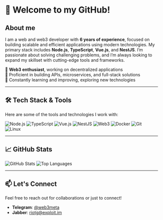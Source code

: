 # 👋 Welcome to my GitHub!

## About me
I am a web and web3 developer with **6 years of experience**, focused on building scalable and efficient applications using modern technologies. My primary stack includes **Node.js**, **TypeScript**, **Vue.js**, and **NestJS**. I’m passionate about solving challenging problems, and I’m always looking to expand my skillset with cutting-edge tools and frameworks.

🚀 **Web3 enthusiast**, working on decentralized applications  
🔧 Proficient in building APIs, microservices, and full-stack solutions  
🌱 Constantly learning and improving, exploring new technologies

---

## 🛠️ Tech Stack & Tools
Here are some of the tools and technologies I work with:

![Node.js](https://img.shields.io/badge/Node.js-339933?style=for-the-badge&logo=nodedotjs&logoColor=white)
![TypeScript](https://img.shields.io/badge/TypeScript-007ACC?style=for-the-badge&logo=typescript&logoColor=white)
![Vue.js](https://img.shields.io/badge/Vue.js-42b883?style=for-the-badge&logo=vuedotjs&logoColor=white)
![NestJS](https://img.shields.io/badge/NestJS-E0234E?style=for-the-badge&logo=nestjs&logoColor=white)
![Web3](https://img.shields.io/badge/Web3-1F2E2E?style=for-the-badge&logo=web3dotjs&logoColor=white)
![Docker](https://img.shields.io/badge/Docker-2496ED?style=for-the-badge&logo=docker&logoColor=white)
![Git](https://img.shields.io/badge/Git-F05032?style=for-the-badge&logo=git&logoColor=white)
![Linux](https://img.shields.io/badge/Linux-FCC624?style=for-the-badge&logo=linux&logoColor=black)

---

## 📈 GitHub Stats
![GitHub Stats](https://github-readme-stats.vercel.app/api?username=s0urce-c0d3&show_icons=true&theme=dark&count_private=true)
![Top Languages](https://github-readme-stats.vercel.app/api/top-langs/?username=s0urce-c0d3&layout=compact&theme=dark)

---

## 📫 Let's Connect
Feel free to reach out for collaborations or just to connect!

- **Telegram**: [@web3meta](https://t.me/web3meta)
- **Jabber**: riotg@exploit.im
